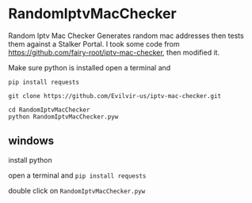 # RandomIptvMacChecker
Random Iptv Mac Checker
Generates random mac addresses then tests them against a Stalker Portal.
I took some code from https://github.com/fairy-root/iptv-mac-checker, then modified it.

Make sure python is installed
open a terminal and 

```pip install requests```

```
git clone https://github.com/Evilvir-us/iptv-mac-checker.git
```
```
cd RandomIptvMacChecker
python RandomIptvMacChecker.pyw
```

## windows
install python

open a terminal and 
```pip install requests```

double click on `RandomIptvMacChecker.pyw`
